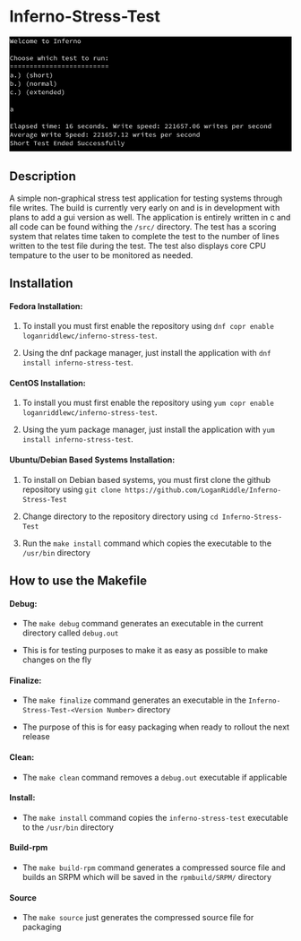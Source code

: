# Inferno-Stress-Test

![alt text](https://github.com/LoganRiddle/Inferno-Stress-Test/blob/main/images/Screenshot%20from%202023-04-28%2016-37-47.png "App Image")

## Description
A simple non-graphical stress test application for testing systems through file writes. The build is currently very early on and is in development with plans to add a gui version as well. The application is entirely written in c and all code can be found withing the `/src/` directory. The test has a scoring system that relates time taken to complete the test to the number of lines written to the test file during the test. The test also displays core CPU tempature to the user to be monitored as needed. 

## Installation
#### Fedora Installation:
1. To install you must first enable the repository using `dnf copr enable loganriddlewc/inferno-stress-test`. 

2. Using the dnf package manager, just install the application with `dnf install inferno-stress-test`.

#### CentOS Installation:
1. To install you must first enable the repository using `yum copr enable loganriddlewc/inferno-stress-test`.

2. Using the yum package manager, just install the application with `yum install inferno-stress-test`.

#### Ubuntu/Debian Based Systems Installation:
1. To install on Debian based systems, you must first clone the github repository using `git clone https://github.com/LoganRiddle/Inferno-Stress-Test`

2. Change directory to the repository directory using `cd Inferno-Stress-Test`

3. Run the `make install` command which copies the executable to the `/usr/bin` directory

## How to use the Makefile

#### Debug:

* The `make debug` command generates an executable in the current directory called `debug.out` 

* This is for testing purposes to make it as easy as possible to make changes on the fly

#### Finalize: 

* The `make finalize` command generates an executable in the `Inferno-Stress-Test-<Version Number>` directory 

* The purpose of this is for easy packaging when ready to rollout the next release

#### Clean:

* The `make clean` command removes a `debug.out` executable if applicable 

#### Install:

* The `make install` command copies the `inferno-stress-test` executable to the `/usr/bin` directory 

#### Build-rpm

* The `make build-rpm` command generates a compressed source file and builds an SRPM which will be saved in the `rpmbuild/SRPM/` directory

#### Source

* The `make source` just generates the compressed source file for packaging
